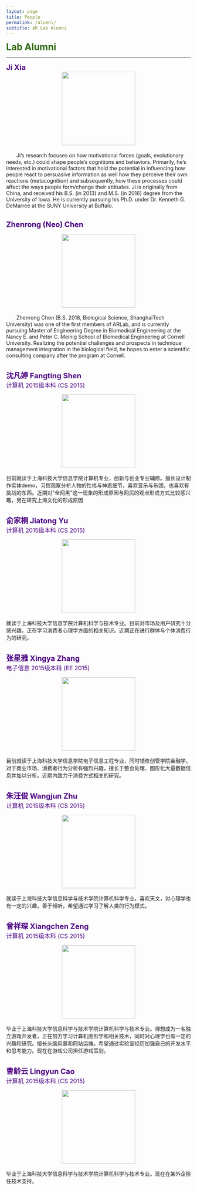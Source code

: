 ```yaml
---
layout: page
title: People
permalink: /alumni/
subtitle: AR Lab Alumni
---
```

<b><span style="font-size: 25px !important; color: 	#326A11;">Lab Alumni</span></b>
<hr>
<b><span style="font-size: 20px !important; color: #4B0082;">Ji Xia</span></b><br>
<div align="center"><img src="images/JiXia_Large.jpg" width="200" align="center" /></div><br>
　　Ji’s research focuses on how motivational forces (goals, evolutionary needs, etc.) could shape people’s cognitions and behaviors. Primarily, he’s interested in motivational factors that hold the potential in influencing how people react to persuasive information as well how they perceive their own reactions (metacognition) and subsequently, how these processes could affect the ways people form/change their attitudes. Ji is originally from China, and received his B.S. (in 2013) and M.S. (in 2016) degree from the University of Iowa.  He is currently pursuing his Ph.D. under Dr. Kenneth G. DeMarree at the SUNY University at Buffalo.
<br><br>

<b><span style="font-size: 20px !important; color: #4B0082;">Zhenrong (Neo) Chen</span></b><br>
<div align="center"><img src="images/ZhenrongChen.jpg" width="200" align="center" /></div><br>
　　Zhenrong Chen (B.S. 2018, Biological Science, ShanghaiTech University) was one of the first members of ARLab, and is currently pursuing Master of Engineering Degree in Biomedical Engineering at the Nancy E. and Peter C. Meinig School of Biomedical Engineering at Cornell University. Realizing the potential challenges and prospects in technique management integration in the biological field, he hopes to enter a scientific consulting company after the program at Cornell. 
<br><br>

<b><span style="font-size: 20px !important; color: #4B0082;">沈凡婷 Fangting Shen</span></b><br>
<span style="font-size: 16px !important; color: #4B0082;">计算机 2015级本科 (CS 2015)</span><br>
<div align="center"><img src="images/FantingShen.jpg" width="200" align="center" /></div><br>
目前就读于上海科技大学信息学院计算机专业，创新与创业专业辅修。擅长设计制作实体demo，习惯观察分析人物的性格与神态细节，喜欢音乐与乐团，也喜欢有挑战的东西。近期对"全网黑"这一现象的形成原因与网民的观点形成方式比较感兴趣，另在研究上海文化的形成原因
<br><br>

<b><span style="font-size: 20px !important; color: #4B0082;">俞家桐 Jiatong Yu</span></b><br>
<span style="font-size: 16px !important; color: #4B0082;">计算机 2015级本科 (CS 2015)</span><br>
<div align="center"><img src="images/JiatongYu.jpg" width="200" align="center" /></div><br>
就读于上海科技大学信息学院计算机科学与技术专业。目前对市场及用户研究十分感兴趣，正在学习消费者心理学方面的相关知识。近期正在进行群体与个体消费行为的研究。
<br><br>

<b><span style="font-size: 20px !important; color: #4B0082;">张星雅 Xingya Zhang</span></b><br>
<span style="font-size: 16px !important; color: #4B0082;">电子信息 2015级本科 (EE 2015)</span><br>
<div align="center"><img src="images/XingyaZhang.jpg" width="200" align="center" /></div><br>
目前就读于上海科技大学信息学院电子信息工程专业，同时辅修创管学院金融学。对于商业市场、消费者行为分析有强烈兴趣，擅长于整合处理、图形化大量数据信息并加以分析。近期内致力于消费方式相关的研究。
<br><br>

<b><span style="font-size: 20px !important; color: #4B0082;">朱汪俊 Wangjun Zhu</span></b><br>
<span style="font-size: 16px !important; color: #4B0082;">计算机 2015级本科 (CS 2015)</span><br>
<div align="center"><img src="images/WangjunZhu.jpg" width="200" align="center" /></div><br>
就读于上海科技大学信息科学与技术学院计算机科学专业。喜欢天文，对心理学也有一定的兴趣，善于倾听，希望通过学习了解人类的行为模式。
<br><br>

<b><span style="font-size: 20px !important; color: #4B0082;">曾祥琛 Xiangchen Zeng</span></b><br>
<span style="font-size: 16px !important; color: #4B0082;">计算机 2015级本科 (CS 2015)</span><br>
<div align="center"><img src="images/XiangchenZeng.jpg" width="200" align="center" /></div><br>
毕业于上海科技大学信息科学与技术学院计算机科学与技术专业。理想成为一名独立游戏开发者，正在努力学习计算机图形学和相关技术，同时对心理学也有一定的兴趣和研究。擅长头脑风暴和网站运维。希望通过实验室经历加强自己的开发水平和思考能力。现在在游戏公司担任游戏策划。
<br><br>

<b><span style="font-size: 20px !important; color: #4B0082;">曹龄云 Lingyun Cao</span></b><br>
<span style="font-size: 16px !important; color: #4B0082;">计算机 2015级本科 (CS 2015)</span><br>
<div align="center"><img src="images/CaolingYun.png" width="200" align="center" /></div><br>
毕业于上海科技大学信息科学与技术学院计算机科学与技术专业。现在在某外企担任技术支持。
<br><br>





